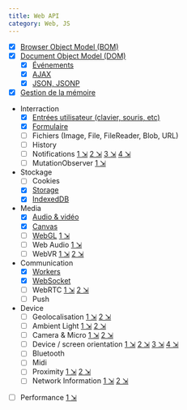 ```yaml
---
title: Web API
category: Web, JS
---
```


- [x] [Browser Object Model (BOM)](!js/js-bom.md)
- [x] [Document Object Model (DOM)](!js/js-dom.md)
  - [x] [Événements](!js/js-events.md)
  - [x] [AJAX](!js/js-ajax.md)
  - [x] [JSON, JSONP](!js/js-json.md)
- [x] [Gestion de la mémoire](!js/js-memory.md)
- Interraction
  - [x] [Entrées utilisateur (clavier, souris, etc)](!js/js-user-interaction.md)
  - [x] [Formulaire](!js/js-form.md)
  - [ ] Fichiers (Image, File, FileReader, Blob, URL)
  - [ ] History
  - [ ] Notifications [1 &#x21F2;](https://developer.mozilla.org/en-US/docs/Web/API/notification) [2 &#x21F2;](https://developer.mozilla.org/en-US/docs/Web/API/Notifications_API/Using_the_Notifications_API) [3 &#x21F2;](https://developer.mozilla.org/en-US/docs/Web/Guide/API/Vibration) [4 &#x21F2;](https://developer.mozilla.org/en-US/docs/Web/API/Alarm_API)
  - [ ] MutationObserver [1 &#x21F2;](https://blog.sessionstack.com/how-javascript-works-tracking-changes-in-the-dom-using-mutationobserver-86adc7446401)
- Stockage
  - [ ] Cookies
  - [x] [Storage](!js/js-storage.md)
  - [x] [IndexedDB](!js/js-indexeddb.md)
- Media
  - [x] [Audio & vidéo](!js/js-audio-video.md)
  - [x] [Canvas](!js/js-canvas.md)
  - [ ] [WebGL](!js/js-webgl.md) [1 &#x21F2;](https://developer.mozilla.org/fr/docs/Web/API/WebGL_API/Tutorial)
  - [ ] Web Audio [1 &#x21F2;](https://developer.mozilla.org/fr/docs/Web/API/Web_Audio_API)
  - [ ] WebVR [1 &#x21F2;](https://medium.freecodecamp.org/how-to-wish-someone-happy-birthday-using-augmented-reality-3809776cb655) [2 &#x21F2;](https://hacks.mozilla.org/2018/09/converting-a-webgl-application-to-webvr/)
- Communication
  - [x] [Workers](!js/js-worker.md)
  - [x] [WebSocket](!js/js-websocket.md)
  - [ ] WebRTC [1 &#x21F2;](https://developer.mozilla.org/en-US/docs/Web/API/WebRTC_API) [2 &#x21F2;](https://blog.sessionstack.com/how-javascript-works-webrtc-and-the-mechanics-of-peer-to-peer-connectivity-87cc56c1d0ab)
  - [ ] Push
- Device
  - [ ] Geolocalisation [1 &#x21F2;](https://developer.mozilla.org/en-US/docs/Web/API/Geolocation/Using_geolocation) [2 &#x21F2;](https://developer.mozilla.org/en-US/Apps/Fundamentals/gather_and_modify_data/Plotting_yourself_on_the_map)
  - [ ] Ambient Light [1 &#x21F2;](https://developer.mozilla.org/en-US/docs/Web/API/Ambient_Light_Events) [2 &#x21F2;](https://developer.mozilla.org/en-US/Apps/Fundamentals/gather_and_modify_data/Responding_to_light_conditions)
  - [ ] Camera & Micro [1 &#x21F2;](https://developer.mozilla.org/en-US/docs/Web/API/MediaDevices/getUserMedia) [2 &#x21F2;](https://developer.mozilla.org/en-US/docs/Web/API/WebRTC_API/Taking_still_photos)
  - [ ] Device / screen orientation [1 &#x21F2;](https://developer.mozilla.org/en-US/Apps/Fundamentals/gather_and_modify_data/responding_to_device_orientation_changes) [2 &#x21F2;](https://developer.mozilla.org/en-US/docs/Web/Guide/Events/Orientation_and_motion_data_explained) [3 &#x21F2;](https://developer.mozilla.org/en-US/docs/Web/API/Detecting_device_orientation) [4 &#x21F2;](https://developer.mozilla.org/en-US/docs/Web/API/CSS_Object_Model/Managing_screen_orientation)
  - [ ] Bluetooth
  - [ ] Midi
  - [ ] Proximity [1 &#x21F2;](https://developer.mozilla.org/en-US/docs/WebAPI/Proximity) [2 &#x21F2;](https://developer.mozilla.org/en-US/Apps/Build/gather_and_modify_data/Near_or_far_responding_to_proximity)
  - [ ] Network Information [1 &#x21F2;](https://developer.mozilla.org/en-US/Apps/Developing/gather_and_modify_data/Optimizing_for_high_and_low_network_speeds) [2 &#x21F2;](https://developer.mozilla.org/en-US/docs/Web/API/Network_Information_API)
- [ ] Performance [1 &#x21F2;](https://developer.mozilla.org/en-US/docs/Web/API/Performance)
